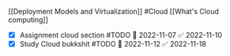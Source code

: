 [[Deployment Models and Virtualization]]
#Cloud 
[[What's Cloud computing]]
- [x] Assignment cloud section #TODO 📅 2022-11-07 ✅ 2022-11-10
- [x] Study Cloud bukkshit #TODO 📅 2022-11-12 ✅ 2022-11-18